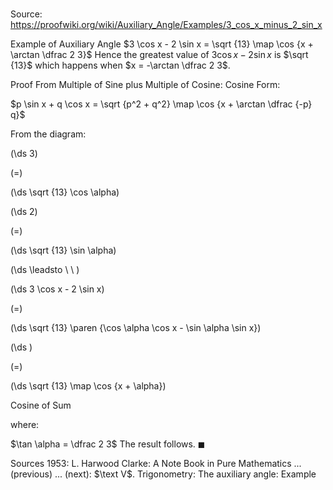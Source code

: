 # 

Source: https://proofwiki.org/wiki/Auxiliary_Angle/Examples/3_cos_x_minus_2_sin_x

Example of Auxiliary Angle
$3 \cos x - 2 \sin x = \sqrt {13} \map \cos {x + \arctan \dfrac 2 3}$
Hence the greatest value of $3 \cos x - 2 \sin x$ is $\sqrt {13}$ which happens when $x = -\arctan \dfrac 2 3$.


Proof
From Multiple of Sine plus Multiple of Cosine: Cosine Form:

$p \sin x + q \cos x = \sqrt {p^2 + q^2} \map \cos {x + \arctan \dfrac {-p} q}$




From the diagram:














\(\ds 3\)

\(=\)







\(\ds \sqrt {13} \cos \alpha\)




















\(\ds 2\)

\(=\)







\(\ds \sqrt {13} \sin \alpha\)














\(\ds \leadsto \ \ \)





\(\ds 3 \cos x - 2 \sin x\)

\(=\)







\(\ds \sqrt {13} \paren {\cos \alpha \cos x - \sin \alpha \sin x}\)




















\(\ds \)

\(=\)







\(\ds \sqrt {13} \map \cos {x + \alpha}\)





Cosine of Sum



where:

$\tan \alpha = \dfrac 2 3$
The result follows.
$\blacksquare$


Sources
1953: L. Harwood Clarke: A Note Book in Pure Mathematics ... (previous) ... (next): $\text V$. Trigonometry: The auxiliary angle: Example




